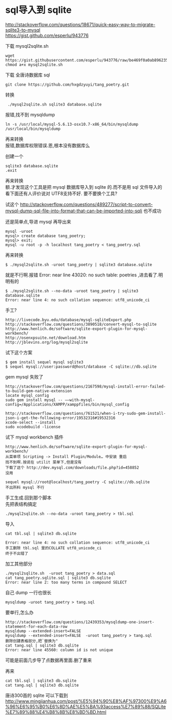# sql导入到 sqlite

http://stackoverflow.com/questions/18671/quick-easy-way-to-migrate-sqlite3-to-mysql  
https://gist.github.com/esperlu/943776  

下载 mysql2sqlite.sh  

	wget https://gist.githubusercontent.com/esperlu/943776/raw/be469f0a0ab8962350f3c5ebe8459218b915f817/mysql2sqlite.sh
	chmod a+x mysql2sqlite.sh

下载 全唐诗数据库 sql  

	git clone https://github.com/hxgdzyuyi/tang_poetry.git 

转换  

	 ./mysql2sqlite.sh sqlite3 database.sqlite

报错,找不到 mysqldump  

	ln -s /usr/local/mysql-5.6.13-osx10.7-x86_64/bin/mysqldump /usr/local/bin/mysqldump

再来转换  
	报错,数据库权限错误.恩,根本没有数据库么

创建一个  

	sqlite3 database.sqlite
	.exit

再来转换  
额.才发现这个工具是把 mysql 数据库导入到 sqlite 的.而不是用 sql 文件导入的
看下面还有人评价说对 UTF8支持不好. 要不要换个工具?

试这个 http://stackoverflow.com/questions/489277/script-to-convert-mysql-dump-sql-file-into-format-that-can-be-imported-into-sqli
也不成功

还是简单点,导进 mysql 再导出来  

	mysql -uroot
	mysql> create database tang_poetry;
	mysql> exit;
	mysql -u root -p -h localhost tang_poetry < tang_poetry.sql

再来转换  

	$ ./mysql2sqlite.sh -uroot tang_poetry | sqlite3 database.sqlite
就是不行啊.报错 Error: near line 43020: no such table: poetries ,进去看了.明明有的

	$ ./mysql2sqlite.sh --no-data -uroot tang_poetry | sqlite3 database.sqlite
	Error: near line 4: no such collation sequence: utf8_unicode_ci

手工?  

	http://livecode.byu.edu/database/mysql-sqliteExport.php
	http://stackoverflow.com/questions/3890518/convert-mysql-to-sqlite
	http://www.henlich.de/software/sqlite-export-plugin-for-mysql-workbench/
	http://osenxpsuite.net/download.htm
	http://jblevins.org/log/mysql2sqlite

试下这个方案  

	$ gem install sequel mysql sqlite3 
	$ sequel mysql://user:password@host/database -C sqlite://db.sqlite

gem mysql 失败了  

	http://stackoverflow.com/questions/2167598/mysql-install-error-failed-to-build-gem-native-extension
	locate mysql_config
	sudo gem install mysql -- —–with-mysql-config=/Applications/XAMPP/xamppfiles/bin/mysql_config

	http://stackoverflow.com/questions/761521/when-i-try-sudo-gem-install-json-i-get-the-following-error/19532316#19532316
	xcode-select --install
	sudo xcodebuild -license


试下 mysql workbench 插件  

	http://www.henlich.de/software/sqlite-export-plugin-for-mysql-workbench/
	从菜单项 Scripting -> Install Plugin/Module… 中安装 重启
	找不到啊.按说在 utilit 菜单下,但是没有
	下载了这个 http://dev.mysql.com/downloads/file.php?id=458852
	没用

	sequel mysql://root@localhost/tang_poetry -C sqlite://db.sqlite
	不出所料 mysql 不行

手工生成.回到那个脚本  
先把表结构搞定

	./mysql2sqlite.sh --no-data -uroot tang_poetry > tbl.sql
导入

	cat tbl.sql | sqlite3 db.sqlite

	Error: near line 4: no such collation sequence: utf8_unicode_ci 
	手工删除 tbl.sql 里的COLLATE utf8_unicode_ci
	终于不出错了

加工其他部分  

	./mysql2sqlite.sh  -uroot tang_poetry > data.sql
	cat tang_poetry.sqlite.sql | sqlite3 db.sqlite
	Error: near line 2: too many terms in compound SELECT

自己 dump 一行也很长  

	mysqldump -uroot tang_poetry > tang.sql

要单行,怎么办  

	http://stackoverflow.com/questions/12439353/mysqldump-one-insert-statement-for-each-data-row
	mysqldump --extended-insert=FALSE 
	mysqldump --extended-insert=FALSE  -uroot tang_poetry > tang.sql
	删除创建表格部分,把`替换为"  
	cat tang.sql | sqlite3 db.sqlite
	Error: near line 45560: column id is not unique

可能是前面几步导了点数据再里面.删了重来

再来  

	cat tbl.sql | sqlite3 db.sqlite
	cat tang.sql | sqlite3 db.sqlite

唐诗300首的 sqlite 可以下载到  
http://www.mingjianhua.com/post/%E5%94%90%E8%AF%97300%E9%A6%96%E6%95%B0%E6%8D%AE%E5%BA%93access%E7%89%88/SQLite%E7%89%88%E4%B8%8B%E8%BD%BD.html
	